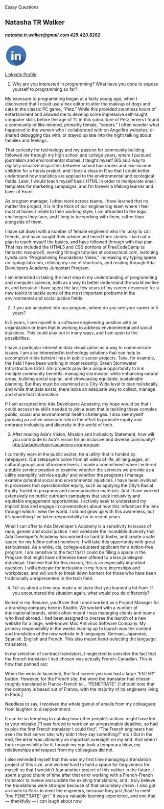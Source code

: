 Essay Questions

## Natasha TR Walker 
##### natasha.tr.walker@gmail.com 425.420.8262

![LinkedIn](/LinkedIn.png)

[LinkedIn Profile](https://www.linkedin.com/in/natashatrwalker/ "NTRW LinkedIn")

1. Why are you interested in programming? What have you done to expose yourself to programming so far?

My exposure to programming began at a fairly young age, when I discovered that I could use a hex editor to alter the makeup of dogs and cats in the classic PC game, “Petz.” While this provided countless hours of entertainment and allowed me to develop some impressive self-taught computer skills before the age of 11, in this subculture of Petz hexers I found a community of like-minded, primarily female, “coders.” I often wonder what happened to the women who I collaborated with on Angelfire websites, or shared debugging tips with, or stayed up late into the night talking about families and feelings. 


That curiosity for technology and my passion for community building followed me through my high school and college years, where I pursued journalism and environmental studies. I taught myself GIS as a way to digitally visualize disparities between school bus routes and low-income children for a thesis project, and I took a class in R so that I could better understand how statistics are applied to the environmental and ecological fields. Later, I would teach myself basic HTML in order to manipulate email templates for marketing campaigns, and I’m forever a lifelong learner and lover of Excel.


As program manager, I often work across teams. I have learned that no matter the project, it is in the thick of our engineering team where I feel most at home. I relate to their working style, I am attracted to the logic challenges they face, and I long to be working with them, rather than alongside of them.


I have sat down with a number of female engineers who I’m lucky to call friends, and have sought their advice and heard their stories. I laid out a plan to teach myself the basics, and have followed through with that plan. That has included the HTML5 and CSS portions of FreeCodeCamp (a fantastic resource!), working through tutorials at codeschool.com, watching Lynda.com “Programming Foundations Video,” increasing my typing speed on typingclub.com, refining my use of shortcuts, and reading through Ada Developers Academy Jumpstart Program.


I am interested in taking the next step in my understanding of programming and computer science, both as a way to better understand the world we live in, and because I have spent the last few years of my career desperate for a new toolkit to tackle some of the most important problems in the environmental and social justice fields. 

2. If you are accepted into our program, where do you see your career in 5 years?

In 5 years, I see myself in a software engineering position with an organization or team that is working to address environmental and social injustices. This could play out in many ways, and I am open to the possibilities. 


I have a particular interest in data visualization as a way to communicate issues. I am also interested in technology solutions that can help to accomplish triple bottom lines in  public sector projects. Take, for example, the field I have been working in most recently: Green Stormwater Infrastructure (GSI). GSI projects provide a unique opportunity to link multiple community benefits: managing stormwater while enhancing natural areas, building social capital, and showcasing equitable, sustainable planning. But they must be examined at a City-Wide level to plan holistically, and while that data exists, there lacks an adequate way to collect, manage and share that information. 


If I am accepted into Ada Developers Academy, my hope would be that I could access the skills needed to join a team that is tackling these complex public, social and environmental health challenges. I also see myself pursuing an active advocate role in the effort to promote equity and embrace inclusivity and diversity in the world of tech. 

3. After reading Ada's Vision, Mission and Inclusivity Statement, how will you contribute to Ada's vision for an inclusive and diverse community? http://adadevelopersacademy.org/program

I currently work in the public sector, for a utility that is funded by ratepayers. Our ratepayers come from all walks of life, all languages, all cultural groups and all income levels. I made a commitment when I entered a public service position to examine whether the services we provide as a utility exemplify ‘service equity’ and whether the programs I manage examine potential social and environmental injustices. I have been involved in processes that operationalize equity, such as applying the City’s Racial Equity Toolkit to programs and communication materials. And I have worked extensively on public outreach campaigns that seek inclusivity and equitable engagement opportunities. I actively seek to understand my implicit bias and engage in conversations about how this influences the lens through which I view the world. I did not grow up with this awareness, but it’s something I’ve taken responsibility for in recent years. 


What I can offer to Ada Developer’s Academy is a sensitivity to issues of race, gender and social justice. I will celebrate the incredible diversity that Ada Developer’s Academy has worked so hard to foster, and create a safe space for my fellow cohort members. I will take this opportunity with great seriousness. As a white, cis, college-educated applicant for a tuition-free program, I am sensitive to the fact that I could be filling a space in the Program that might have otherwise been offered to a less privileged individual. I believe that for this reason, this is an especially important question. I will advocate for inclusivity in my future internships and workplaces, and will work to break down barriers for those who have been traditionally unrepresented in the tech field. 


4. Tell us about a time you made a mistake that you learned a lot from. If you encountered the situation again, what would you do differently?

Buried in my Resume, you’ll see that I once worked as a Project Manager for a branding company here in Seattle. We worked with a number of international brands, which often meant I was managing clients and teams who lived abroad. I had been assigned to oversee the launch of a new website for a large, well-known Mac Antivirus Software Company. My primary responsibility in the weeks leading up to launch was the content and translation of the new website in 5 languages: German, Japanese, Spanish, English and French. This also meant hand-selecting the language translators. 

In my selection of contract translators, I neglected to consider the fact that the French translator I had chosen was actually French-Canadian. This is how that panned out:

When the website launched, the first screen you saw had a large “ENTER” button. However, for the French site, the word the translator had chosen roughly translated in France-French to …“PENETRATE”. [I should note that the company is based out of France, with the majority of its engineers living in Paris.]

Needless to say, I received the whole gamut of emails from my colleagues: from laughter to disappointment.

It can be so tempting to catalog how other people’s actions might have led to your mistake (“I was forced to work on an unreasonable deadline, so had to pick the first French translator I could find”, “The French engineers had seen the test server site; why didn’t they say something?” etc.) But in the end, the error was ultimately an important oversight on my end. And when I took responsibility for it, though my ego took a temporary blow, my relationships and respect from my colleagues did not. 

I also reminded myself that this was my first time managing a translation project of this size, and worked hard to hold a space for forgiveness for myself so that I wouldn’t fear another project of this caliber in the future. I spent a good chunk of time after that error working with a French-French translator to review and update the existing translations, and I truly believe the translations were stronger because of that secondary check. I also got an invite to Paris to meet the engineers, because they just /had/ to meet “the PENETRATE” girl.” It was a valuable learning experience, and one that — thankfully — I can laugh about now. 

